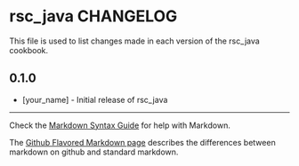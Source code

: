 rsc_java CHANGELOG
==================

This file is used to list changes made in each version of the rsc_java cookbook.

0.1.0
-----
- [your_name] - Initial release of rsc_java

- - -
Check the [Markdown Syntax Guide](http://daringfireball.net/projects/markdown/syntax) for help with Markdown.

The [Github Flavored Markdown page](http://github.github.com/github-flavored-markdown/) describes the differences between markdown on github and standard markdown.
